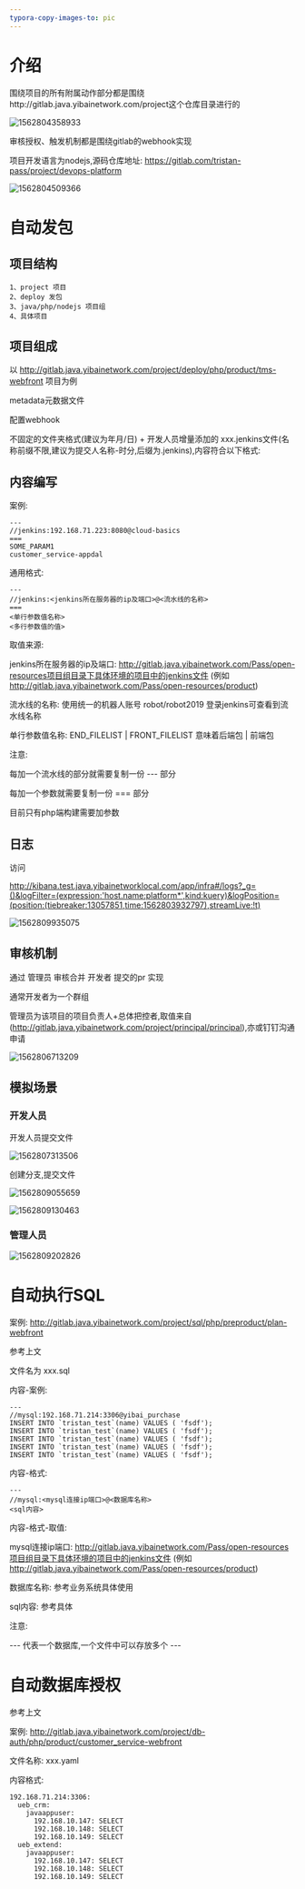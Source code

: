 ```yaml
---
typora-copy-images-to: pic
---
```


# 介绍

围绕项目的所有附属动作部分都是围绕http://gitlab.java.yibainetwork.com/project这个仓库目录进行的

![1562804358933](D:\docs\tristan\自动化运维平台\pic\1562804358933.png)

审核授权、触发机制都是围绕gitlab的webhook实现

项目开发语言为nodejs,源码仓库地址: https://gitlab.com/tristan-pass/project/devops-platform

![1562804509366](D:\docs\tristan\自动化运维平台\pic\1562804509366.png)

# 自动发包

## 项目结构

```
1、project 项目
2、deploy 发包
3、java/php/nodejs 项目组
4、具体项目
```

## 项目组成

以 http://gitlab.java.yibainetwork.com/project/deploy/php/product/tms-webfront 项目为例

metadata元数据文件

配置webhook

不固定的文件夹格式(建议为年月/日) + 开发人员增量添加的 xxx.jenkins文件(名称前缀不限,建议为提交人名称-时分,后缀为.jenkins),内容符合以下格式:

## 内容编写

案例:

```
---
//jenkins:192.168.71.223:8080@cloud-basics
===
SOME_PARAM1
customer_service-appdal
```

通用格式:

```
---
//jenkins:<jenkins所在服务器的ip及端口>@<流水线的名称>
===
<单行参数值名称>
<多行参数值的值>
```

取值来源:

jenkins所在服务器的ip及端口: http://gitlab.java.yibainetwork.com/Pass/open-resources项目组目录下具体环境的项目中的jenkins文件 (例如 http://gitlab.java.yibainetwork.com/Pass/open-resources/product)

流水线的名称: 使用统一的机器人账号 robot/robot2019 登录jenkins可查看到流水线名称

单行参数值名称: END_FILELIST | FRONT_FILELIST  意味着后端包 | 前端包



注意:

每加一个流水线的部分就需要复制一份 --- 部分

每加一个参数就需要复制一份 === 部分

目前只有php端构建需要加参数



## 日志

访问

http://kibana.test.java.yibainetworklocal.com/app/infra#/logs?_g=()&logFilter=(expression:'host.name:platform*',kind:kuery)&logPosition=(position:(tiebreaker:13057851,time:1562803932797),streamLive:!t)

![1562809935075](D:\docs\tristan\自动化运维平台\pic\1562809935075.png)

## 审核机制

通过 管理员 审核合并 开发者 提交的pr 实现

通常开发者为一个群组

管理员为该项目的项目负责人+总体把控者,取值来自(http://gitlab.java.yibainetwork.com/project/principal/principal),亦或钉钉沟通申请



![1562806713209](D:\docs\tristan\自动化运维平台\pic\1562806713209.png)

## 模拟场景

### 开发人员

开发人员提交文件

![1562807313506](D:\docs\tristan\自动化运维平台\pic\1562807313506.png)

创建分支,提交文件

![1562809055659](D:\docs\tristan\自动化运维平台\pic\1562809055659.png)

![1562809130463](D:\docs\tristan\自动化运维平台\pic\1562809130463.png)

### 管理人员

![1562809202826](D:\docs\tristan\自动化运维平台\pic\1562809202826.png)

# 自动执行SQL

案例: http://gitlab.java.yibainetwork.com/project/sql/php/preproduct/plan-webfront

参考上文

文件名为 xxx.sql

内容-案例:

```
---
//mysql:192.168.71.214:3306@yibai_purchase
INSERT INTO `tristan_test`(name) VALUES ( 'fsdf');
INSERT INTO `tristan_test`(name) VALUES ( 'fsdf');
INSERT INTO `tristan_test`(name) VALUES ( 'fsdf');
INSERT INTO `tristan_test`(name) VALUES ( 'fsdf');
INSERT INTO `tristan_test`(name) VALUES ( 'fsdf');

```

内容-格式:

```
---
//mysql:<mysql连接ip端口>@<数据库名称>
<sql内容>
```

内容-格式-取值:

mysql连接ip端口: http://gitlab.java.yibainetwork.com/Pass/open-resources项目组目录下具体环境的项目中的jenkins文件 (例如 http://gitlab.java.yibainetwork.com/Pass/open-resources/product)

数据库名称: 参考业务系统具体使用

sql内容: 参考具体



注意:

--- 代表一个数据库,一个文件中可以存放多个 ---



# 自动数据库授权

参考上文

案例: http://gitlab.java.yibainetwork.com/project/db-auth/php/product/customer_service-webfront

文件名称: xxx.yaml

内容格式:

```
192.168.71.214:3306:
  ueb_crm:
    javaappuser:
      192.168.10.147: SELECT
      192.168.10.148: SELECT
      192.168.10.149: SELECT
  ueb_extend:
    javaappuser:
      192.168.10.147: SELECT
      192.168.10.148: SELECT
      192.168.10.149: SELECT
```





